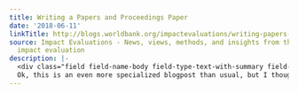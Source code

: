 ```yaml
---
title: Writing a Papers and Proceedings Paper
date: '2018-06-11'
linkTitle: http://blogs.worldbank.org/impactevaluations/writing-papers-and-proceedings-paper
source: Impact Evaluations - News, views, methods, and insights from the world of
  impact evaluation
description: |-
  <div class="field field-name-body field-type-text-with-summary field-label-hidden"><div class="field-items"><div class="field-item even"><p>
  Ok, this is an even more specialized blogpost than usual, but I thought it might still be of use to some readers. I’ve received several variants of the following question from colleagues “I’m excited that my AEA session was accepted for the papers and proceedings. But how do I write a P&amp;P paper without hurting my chances of also publishing the longer pa
---
```

